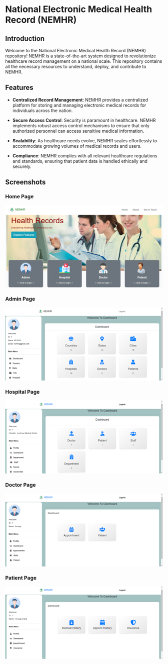 # National Electronic Medical Health Record (NEMHR)

## Introduction

Welcome to the National Electronic Medical Health Record (NEMHR) repository! NEMHR is a state-of-the-art system designed to revolutionize healthcare record management on a national scale. This repository contains all the necessary resources to understand, deploy, and contribute to NEMHR.

## Features

- **Centralized Record Management**: NEMHR provides a centralized platform for storing and managing electronic medical records for individuals across the nation.

- **Secure Access Control**: Security is paramount in healthcare. NEMHR implements robust access control mechanisms to ensure that only authorized personnel can access sensitive medical information.

- **Scalability**: As healthcare needs evolve, NEMHR scales effortlessly to accommodate growing volumes of medical records and users.

- **Compliance**: NEMHR complies with all relevant healthcare regulations and standards, ensuring that patient data is handled ethically and securely.

## Screenshots

### Home Page 
![Homepage Screenshot](img/homepage.png)

### Admin Page 
![Admin Page Screenshot](img/adminpage.png)

### Hospital Page 
![Hospital Page Screenshot](img/hospitalpage.png)

### Doctor Page 
![Doctor Page Screenshot](img/doctorpage.png)

### Patient Page 
![Patient Page Screenshot](img/patientpage.png)
